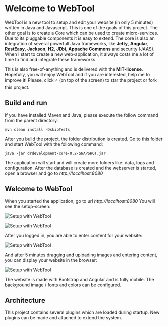 # Welcome to WebTool
WebTool is a new tool to setup and edit your website (in only 5 minutes) written in Java and Javascript. This is one of the goals of this project. The other goal is to create a Core which can be used to create micro-services. Due to its pluggable components it is easy to extend.
The core is also an integration of several powerfull Java frameworks, like **Jetty**, **Angular**, **RestEasy**, **Jackson**, **H2**, **JDbi**, **Appache Commons** and security (JAAS). When I start to create a new web-application, it always costs me a lot of time to find and integrate these frameworks.

This is also free-of-anything and is delivered with the **MIT-license**. Hopefully, you will enjoy WebTool and if you are interested, help me to improve it! Please, click :star: (on top of the screen) to star the project or fork this project. 

## Build and run
If you have installed Maven and Java, please execute the follow command from the parent directory.
```
mvn clean install -DskipTests
```
After you build the project, the folder distribution is created. Go to this folder and start WebTool with the following command:
```
java -jar drdevelopment-core-0.2-SNAPSHOT.jar
```
The application will start and will create more folders like: data, logs and configuration. After the database is created and the webserver is started, open a browser and go to *http://localhost:8080*

## Welcome to WebTool
When you started the application, go to url *http://localhost:8080*
You will see the setup-screen:

![Setup with WebTool](http://www.drdevelopment.org/static/images/setup.png)

![Setup with WebTool](http://www.drdevelopment.org/static/images/login.png)

After you logged in, you are able to enter content for your website:

![Setup with WebTool](http://www.drdevelopment.org/static/images/paragraph.png)

And after 5 minutes dragging and uploading images and entering content, you can display your website in the browser:

![Setup with WebTool](http://www.drdevelopment.org/static/images/website.png)

The website is made with Bootstrap and Angular and is fully mobile. The background image / fonts and colors can be configured.

## Architecture

This project contains several plugins which are loaded during startup. New plugins can be made and attached to extend the system.

